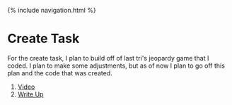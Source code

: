 {% include navigation.html %}

# Create Task

For the create task, I plan to build off of last tri's jeopardy game that I coded. I plan to make some adjustments, but as of now I plan to go off this plan and the code that was created.

1. [Video](https://www.loom.com/share/68b3ac7cf283495e9eb2b6b3c92c1e07)
2. [Write Up](https://docs.google.com/document/d/1_4FAIjCH01kzIAXjQyXlkBfgSHvpRJKDI5BFzzOltrY/edit?usp=sharing)
